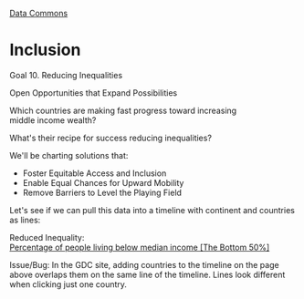 [Data Commons](../)

# Inclusion

Goal 10. Reducing Inequalities

Open Opportunities that Expand Possibilities

Which countries are making fast progress
toward increasing middle&nbsp;income&nbsp;wealth?

What's their recipe for success reducing inequalities?

We'll be charting solutions that:

- Foster Equitable Access and Inclusion
- Enable Equal Chances for Upward Mobility
- Remove Barriers to Level the Playing Field

Let's see if we can pull this data into a timeline with continent and countries as lines:

Reduced Inequality:  
[Percentage of people living below median income [The Bottom 50%]](https://datacommons.org/tools/statvar#s=dc%2Fs%2FUnitedNationsUn&d=dc%2Fd%2FUnitedNationsUn_SdgIndicatorsDatabase&sv=sdg%2FSI_POV_50MI.INCOME_WEALTH_QUANTILE--B50)

Issue/Bug: In the GDC site, adding countries to the timeline on the page above overlaps them on the same line of the timeline. Lines look different when clicking just one country.